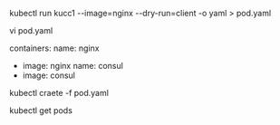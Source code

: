 kubectl run kucc1 --image=nginx --dry-run=client -o yaml > pod.yaml

vi pod.yaml

containers:
  name: nginx
- image: nginx
  name: consul
- image: consul


kubectl craete -f pod.yaml

kubectl get pods